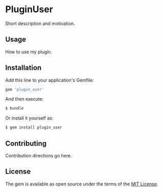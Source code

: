 # PluginUser
Short description and motivation.

## Usage
How to use my plugin.

## Installation
Add this line to your application's Gemfile:

```ruby
gem 'plugin_user'
```

And then execute:
```bash
$ bundle
```

Or install it yourself as:
```bash
$ gem install plugin_user
```

## Contributing
Contribution directions go here.

## License
The gem is available as open source under the terms of the [MIT License](https://opensource.org/licenses/MIT).
